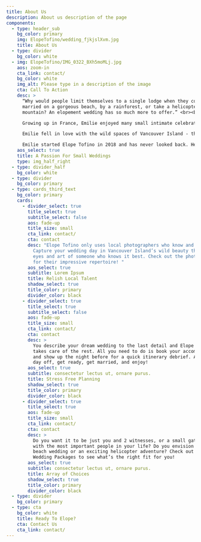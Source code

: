 ```yaml
---
title: About Us
description: About us description of the page
components:
  - type: header_sub
    bg_color: primary
    img: ElopeTofino/wedding_fjkjslXvm.jpg
    title: About Us
  - type: divider
    bg_color: white
  - img: ElopeTofino/IMG_0322_BXh5moMLj.jpg
    aos: zoom-in
    cta_link: contact/
    bg_color: white
    img_alt: Please type in a description of the image
    cta: Call To Action
    desc: >
      “Why would people limit themselves to a single lodge when they could get
      married on a gorgeous beach, by a rainforest, or take a helicopter to a
      mountain? An elopement wedding has so much more to offer.” <br><br>

      Growing up in France, Emilie enjoyed many small intimate celebrations. The beauty and simplicity of small gatherings stayed with her after she moved to Canada and settled in Ucluelet and Tofino. <br><br> 

      Emilie fell in love with the wild spaces of Vancouver Island - the surfing culture, the landscape, and the small village community. She took her experience in big event planning and started working as the head wedding coordinator at Black Rock Resort, where she coordinated many luxurious large weddings. After planning over a hundred weddings at the Resort, Emilie was introduced to the concept of elopements. She was struck by the limitations of a large resort wedding and the endless possibilities of a small, intimate marriage celebration. <br><br>

      Emilie started Elope Tofino in 2018 and has never looked back. Her vast wedding planning experience, her passion for small weddings, her care for the bride & groom, and her knowledge and appreciation for the beauty of the West Coast makes an Elope Tofino wedding an intimate event not to forget. 
    aos_select: true
    title: A Passion For Small Weddings
    type: img_half_right
  - type: divider_half
    bg_color: white
  - type: divider
    bg_color: primary
  - type: cards_third_text
    bg_color: primary
    cards:
      - divider_select: true
        title_select: true
        subtitle_select: false
        aos: fade-up
        title_size: small
        cta_link: contact/
        cta: contact
        desc: "Elope Tofino only uses local photographers who know and love the area.
          Capture your wedding day in Vancouver Island’s wild beauty through the
          eyes and art of someone who knows it best. Check out the photo gallery
          for their impressive repertoire! "
        aos_select: true
        subtitle: Lorem Ipsum
        title: Relish Local Talent
        shadow_select: true
        title_color: primary
        divider_color: black
      - divider_select: true
        title_select: true
        subtitle_select: false
        aos: fade-up
        title_size: small
        cta_link: contact/
        cta: contact
        desc: >
          You describe your dream wedding to the last detail and Elope Tofino
          takes care of the rest. All you need to do is book your accommodation
          and show up the night before for a quick itinerary debrief. And on the
          day off, get ready, get married, and enjoy! 
        aos_select: true
        subtitle: consectetur lectus ut, ornare purus.
        title: Stress Free Planning
        shadow_select: true
        title_color: primary
        divider_color: black
      - divider_select: true
        title_select: true
        aos: fade-up
        title_size: small
        cta_link: contact/
        cta: contact
        desc: >
          Do you want it to be just you and 2 witnesses, or a small gathering
          with the most important people in your life? Do you envision a quiet
          beach wedding or an exciting helicopter adventure? Check out our 4
          Wedding Packages to see what’s the right fit for you!
        aos_select: true
        subtitle: consectetur lectus ut, ornare purus.
        title: Array of Choices
        shadow_select: true
        title_color: primary
        divider_color: black
  - type: divider
    bg_color: primary
  - type: cta
    bg_color: white
    title: Ready To Elope?
    cta: Contact Us
    cta_link: contact/
---
```

